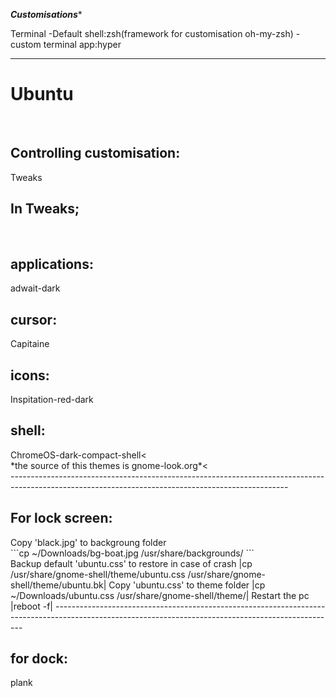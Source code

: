 *************************************************************************Customisations**************************************************************************


Terminal
-Default shell:zsh(framework for customisation oh-my-zsh)
-custom terminal app:hyper

*****************************************************************************************************************************************************
<h1>Ubuntu</h1> <br>
<h2>Controlling customisation:</h2> Tweaks <br>
<h2>In Tweaks;</h2> <br>
<h2>applications:</h2>adwait-dark <br>
<h2>cursor:</h2> Capitaine <br>
<h2>icons:</h2>Inspitation-red-dark <br>
<h2>shell:</h2>ChromeOS-dark-compact-shell<<br>
*the source of this themes is gnome-look.org*<<br>
---------------------------------------------------------------------------------------------------------------------------------------------------
<h2>For lock screen:</h2>
Copy 'black.jpg' to backgroung folder <br>
```cp ~/Downloads/bg-boat.jpg /usr/share/backgrounds/
```
<br>
Backup default 'ubuntu.css' to restore in case of crash |cp /usr/share/gnome-shell/theme/ubuntu.css /usr/share/gnome-shell/theme/ubuntu.bk|
Copy 'ubuntu.css' to theme folder |cp ~/Downloads/ubuntu.css /usr/share/gnome-shell/theme/|
Restart the pc |reboot -f|
----------------------------------------------------------------------------------------------------------------------------------------------------
<h2>for dock:</h2> plank
